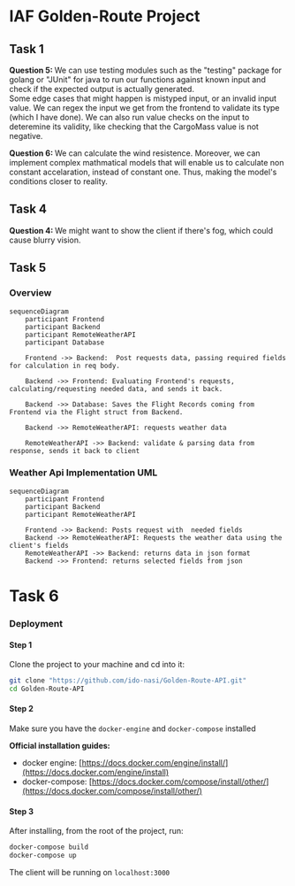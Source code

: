 # IAF Golden-Route Project

## Task 1
<p>
    <b>Question 5: </b> We can use testing modules such as the "testing" package for golang or "JUnit" for java to run our functions against known input and check if the expected output is actually generated.<br>
    Some edge cases that might happen is mistyped input, or an invalid input value. We can regex the input we get from the frontend to validate its type (which I have done). We can also run value checks on the input to deteremine its validity, like checking that the CargoMass value is not negative. 
</p>
<p>
<b>Question 6: </b> We can calculate the wind resistence.
 Moreover, we can implement complex mathmatical models that will enable us to calculate non constant accelaration, instead of constant one. Thus, making the model's conditions closer to reality.
</p>

## Task 4
<p>
<b>Question 4: </b> We might want to show the client if there's fog, which could cause blurry vision. 
</p>

## Task 5
### Overview
```mermaid
sequenceDiagram
    participant Frontend
    participant Backend
    participant RemoteWeatherAPI
    participant Database

    Frontend ->> Backend:  Post requests data, passing required fields for calculation in req body.

    Backend ->> Frontend: Evaluating Frontend's requests, calculating/requesting needed data, and sends it back.

    Backend ->> Database: Saves the Flight Records coming from Frontend via the Flight struct from Backend.

    Backend ->> RemoteWeatherAPI: requests weather data

    RemoteWeatherAPI ->> Backend: validate & parsing data from response, sends it back to client

```

### Weather Api Implementation UML
```mermaid
sequenceDiagram
    participant Frontend
    participant Backend
    participant RemoteWeatherAPI
    
    Frontend ->> Backend: Posts request with  needed fields
    Backend ->> RemoteWeatherAPI: Requests the weather data using the client's fields
    RemoteWeatherAPI ->> Backend: returns data in json format
    Backend ->> Frontend: returns selected fields from json

```

# Task 6
### Deployment
#### Step 1
Clone the project to your machine and cd into it: 
```bash
git clone "https://github.com/ido-nasi/Golden-Route-API.git"
cd Golden-Route-API
```

#### Step 2
Make sure you have the `docker-engine` and `docker-compose` installed<b>

Official installation guides:</b>
- docker engine: [https://docs.docker.com/engine/install/](https://docs.docker.com/engine/install)
- docker-compose: [https://docs.docker.com/compose/install/other/](https://docs.docker.com/compose/install/other/)

#### Step 3
After installing, from the root of the project, run:
```bash
docker-compose build
docker-compose up
```

The client will be running on `localhost:3000`